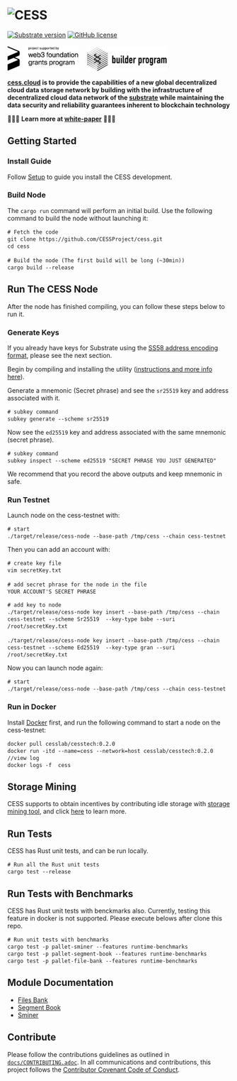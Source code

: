 # ![CESS](https://raw.githubusercontent.com/Cumulus2021/W3F-illustration/main/banner5.png)

[![Substrate version](https://img.shields.io/badge/Substrate-3.0.0-blue?logo=Parity%20Substrate)](https://substrate.dev/) [![GitHub license](https://img.shields.io/badge/license-GPL3%2FApache2-blue)](#LICENSE)


<a href='https://web3.foundation/'><img width='160' alt='web3f_grants_badge.png' src='https://github.com/heyworld88/gitskills/blob/main/web3f_grants_badge.png'></a>&nbsp;&nbsp;&nbsp;&nbsp;&nbsp;<a href='https://builders.parity.io/'><img width='180' src='https://github.com/heyworld88/gitskills/blob/main/sbp_grants_badge.png'></a>

  
**[cess.cloud](http://cess.cloud/) is to provide the capabilities of a new global decentralized cloud data storage network by building with the infrastructure of decentralized cloud data network of the [substrate](https://substrate.dev/) while maintaining the data security and reliability guarantees inherent to blockchain technology**


🌌🌌🌌 **Learn more at [white-paper](https://github.com/CESSProject/Whitepaper)** 🌌🌌🌌

## Getting Started


### Install Guide

Follow [Setup](https://github.com/CESSProject/cess/tree/main/docs/setup.md) to guide you install the CESS development.

### Build Node

The `cargo run` command will perform an initial build. Use the following command to build the node without launching it:

```
# Fetch the code
git clone https://github.com/CESSProject/cess.git
cd cess

# Build the node (The first build will be long (~30min))
cargo build --release
```

## Run The CESS Node


After the node has finished compiling, you can follow these steps below to run it. 

### Generate Keys

If you already have keys for Substrate using the [SS58 address encoding format](https://docs.substrate.io/v3/advanced/ss58/), please see the next section.

Begin by compiling and installing the utility ([instructions and more info here](https://substrate.dev/docs/en/knowledgebase/integrate/subkey)). 

Generate a mnemonic (Secret phrase) and see the `sr25519` key and address associated with it.

```
# subkey command
subkey generate --scheme sr25519
```

Now see the `ed25519` key and address associated with the same mnemonic (secret phrase).

```
# subkey command
subkey inspect --scheme ed25519 "SECRET PHRASE YOU JUST GENERATED"
```

We recommend that you record the above outputs and keep mnemonic in safe.

### Run Testnet

Launch node on the cess-testnet with:

```
# start
./target/release/cess-node --base-path /tmp/cess --chain cess-testnet
```

Then you can add an account with:

```
# create key file
vim secretKey.txt

# add secret phrase for the node in the file
YOUR ACCOUNT'S SECRET PHRASE
```

```
# add key to node
./target/release/cess-node key insert --base-path /tmp/cess --chain cess-testnet --scheme Sr25519  --key-type babe --suri /root/secretKey.txt

./target/release/cess-node key insert --base-path /tmp/cess --chain cess-testnet --scheme Ed25519  --key-type gran --suri /root/secretKey.txt
```

Now you can launch node again:

```
# start
./target/release/cess-node --base-path /tmp/cess --chain cess-testnet
```

### Run in Docker

Install [Docker](https://docs.docker.com/get-docker/) first, and run the following command to start a node on the cess-testnet:

```
docker pull cesslab/cesstech:0.2.0
docker run -itd --name=cess --network=host cesslab/cesstech:0.2.0
//view log
docker logs -f  cess
```

## Storage Mining

CESS supports to obtain incentives by contributing idle storage with [storage mining tool](https://github.com/CESSProject/storage-mining-tool), and click [here](https://github.com/CESSProject/cess/tree/main/docs/designs-of-storage-mining.md) to learn more.

## Run Tests


CESS has Rust unit tests, and can be run locally.

```
# Run all the Rust unit tests
cargo test --release
```

## Run Tests with Benchmarks


CESS has Rust unit tests with benckmarks also. Currently, testing this feature in docker is not supported. Please execute belows after clone this repo.

```
# Run unit tests with benchmarks
cargo test -p pallet-sminer --features runtime-benchmarks
cargo test -p pallet-segment-book --features runtime-benchmarks
cargo test -p pallet-file-bank --features runtime-benchmarks
```

## Module Documentation


* [Files Bank](https://github.com/CESSProject/cess/tree/main/c-pallets/file-bank)
* [Segment Book](https://github.com/CESSProject/cess/tree/main/c-pallets/segment-book)
* [Sminer](https://github.com/CESSProject/cess/tree/main/c-pallets/sminer)

## Contribute


Please follow the contributions guidelines as outlined in [`docs/CONTRIBUTING.adoc`](https://github.com/CESSProject/cess/tree/main/docs/CONTRIBUTING.adoc). In all communications and contributions, this project follows the [Contributor Covenant Code of Conduct](https://github.com/paritytech/substrate/blob/master/docs/CODE_OF_CONDUCT.md).
